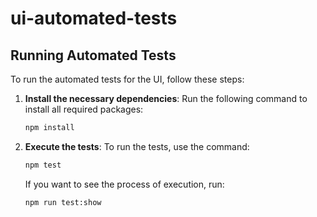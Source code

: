 # ui-automated-tests

## Running Automated Tests

To run the automated tests for the UI, follow these steps:

1. **Install the necessary dependencies**:
   Run the following command to install all required packages:
   ```sh
   npm install
   ```
2. **Execute the tests**:
   To run the tests, use the command:
   ```sh
   npm test
   ```
   If you want to see the process of execution, run:
   ```sh
   npm run test:show
   ```